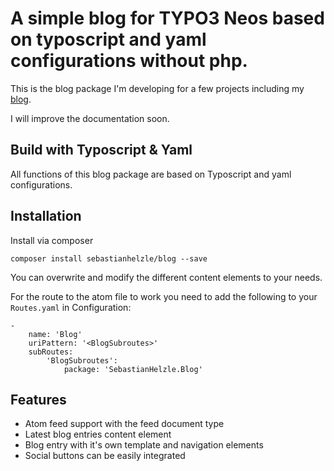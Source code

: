 # A simple blog for TYPO3 Neos based on typoscript and yaml configurations without php.

This is the blog package I'm developing for a few projects including my [blog](http://www.mind-the-seb.de).

I will improve the documentation soon.

## Build with Typoscript & Yaml

All functions of this blog package are based on Typoscript and yaml configurations.

## Installation

Install via composer

`composer install sebastianhelzle/blog --save`

You can overwrite and modify the different content elements to your needs.

For the route to the atom file to work you need to add the following to your `Routes.yaml` in Configuration:

	-
		name: 'Blog'
		uriPattern: '<BlogSubroutes>'
		subRoutes:
			'BlogSubroutes':
				package: 'SebastianHelzle.Blog'

## Features

* Atom feed support with the feed document type
* Latest blog entries content element
* Blog entry with it's own template and navigation elements
* Social buttons can be easily integrated
